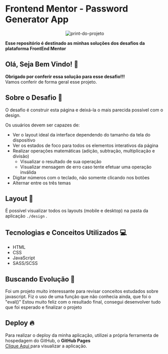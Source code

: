 # Frontend Mentor - Password Generator App

<div align="center">
  
![print-do-projeto](https://github.com/user-attachments/assets/eee7ae11-6154-4f46-b734-42c24f667059)
</div>

**Esse repositório é destinado as minhas soluções dos desafios da plataforma FrontEnd Mentor**

## Olá, Seja Bem Vindo! 👋

**Obrigado por conferir essa solução para esse desafio!!!** 
<br>
Vamos conferir de forma geral esse projeto.

## Sobre o Desafio 🎯

O desafio é construir esta página e deixá-la o mais parecida possível com o design.

Os usuários devem ser capazes de:

- Ver o layout ideal da interface dependendo do tamanho da tela do dispositivo
- Ver os estados de foco para todos os elementos interativos da página
- Realizar operações matemáticas (adição, subtração, multiplicação e divisão)
  - Visualizar o resultado de sua operação
  - Visualizar mensagem de erro caso tente efetuar uma operação inválida
- Digitar números com o teclado, não somente clicando nos botões
- Alternar entre os três temas

## Layout 🎨

É possível visualizar todos os layouts (mobile e desktop) na pasta da aplicação ` ./design ` .

## Tecnologias e Conceitos Utilizados 💻

- HTML
- CSS
- JavaScript
- SASS/SCSS

##  Buscando Evolução 🚀

Foi um projeto muito interessante para revisar conceitos estudados sobre javascript. Fiz o uso de uma função que não conhecia ainda, que foi o "eval()"
Estou muito feliz com o resultado final, consegui desenvolver tudo que foi esperado e finalizar o projeto

## Deploy 🔥
 
Para realizar o deploy da minha aplicação, utilizei a própria ferramenta de hospedagem do GitHub, o **GitHub Pages**
<br>
<a href="https://gabrielalencs.github.io/Frontend-Mentor-Challenges/Calculator-App/">Clique Aqui </a> para visualizar a aplicação.

